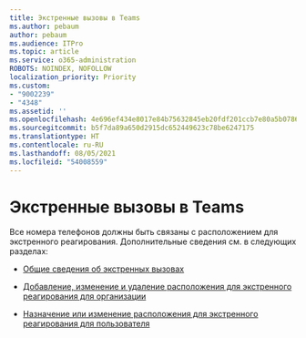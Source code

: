 ```yaml
---
title: Экстренные вызовы в Teams
ms.author: pebaum
author: pebaum
ms.audience: ITPro
ms.topic: article
ms.service: o365-administration
ROBOTS: NOINDEX, NOFOLLOW
localization_priority: Priority
ms.custom:
- "9002239"
- "4348"
ms.assetid: ''
ms.openlocfilehash: 4e696ef434e8017e84b75632845eb20fdf201ccb7e80a5b07864b8848b891c69
ms.sourcegitcommit: b5f7da89a650d2915dc652449623c78be6247175
ms.translationtype: HT
ms.contentlocale: ru-RU
ms.lasthandoff: 08/05/2021
ms.locfileid: "54008559"
---
```

# <a name="teams-emergency-calling"></a>Экстренные вызовы в Teams

Все номера телефонов должны быть связаны с расположением для экстренного реагирования. Дополнительные сведения см. в следующих разделах:

- [Общие сведения об экстренных вызовах](https://docs.microsoft.com/MicrosoftTeams/what-are-emergency-locations-addresses-and-call-routing)

- [Добавление, изменение и удаление расположения для экстренного реагирования для организации](https://docs.microsoft.com/MicrosoftTeams/add-change-remove-emergency-location-organization)

- [Назначение или изменение расположения для экстренного реагирования для пользователя](https://docs.microsoft.com/MicrosoftTeams/assign-change-emergency-location-user)
